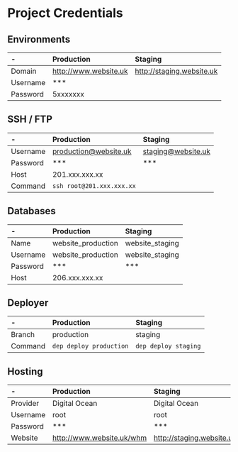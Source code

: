 # Project Credentials

## Environments

| -                 | Production                          | Staging                                    
|:------------------|:------------------------------------|:------------------------------------
| Domain            | http://www.website.uk               | http://staging.website.uk           
| Username          | ***                                 
| Password          | 5xxxxxxx                            

## SSH / FTP

| -                 | Production                          | Staging                                    
|:------------------|:------------------------------------|:-------------------------------------
| Username          | production@website.uk               | staging@website.uk                  
| Password          | ***                                 | ***                               
| Host              | 201.xxx.xxx.xx                      
| Command           | `ssh root@201.xxx.xxx.xx`           

## Databases

| -                 | Production                          | Staging                               
|:------------------|:------------------------------------|:--------------------------------------
| Name              | website_production                  | website_staging                       
| Username          | website_production                  | website_staging                       
| Password          | ***                                 | ***                                   
| Host              | 206.xxx.xxx.xx                        

## Deployer

| -                 | Production                          | Staging                                
|:------------------|:------------------------------------|:--------------------------------------
| Branch            | production                          | staging                                
| Command           | `dep deploy production`             | `dep deploy staging`                   

## Hosting

| -                 | Production                          | Staging                                
|:------------------|:------------------------------------|:-------------------------------------
| Provider          | Digital Ocean                       | Digital Ocean                                
| Username          | root                                | root                  
| Password          | ***                                 | ***    
| Website           | http://www.website.uk/whm           | http://staging.website.uk/whm
